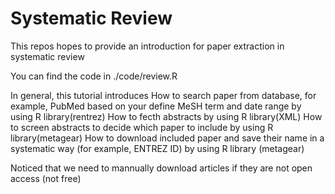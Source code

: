 # Systematic Review

This repos hopes to provide an introduction for paper extraction in systematic review

You can find the code in ./code/review.R

In general, this tutorial introduces 
            How to search paper from database, for example, PubMed based on your define MeSH term and date range by using R library(rentrez)
            How to fecth abstracts by using R library(XML)
            How to screen abstracts to decide which paper to include by using R library(metagear)
            How to download included paper and save their name in a systematic way (for example, ENTREZ ID) by using R library (metagear)
            
Noticed that we need to mannually download articles if they are not open access (not free)
